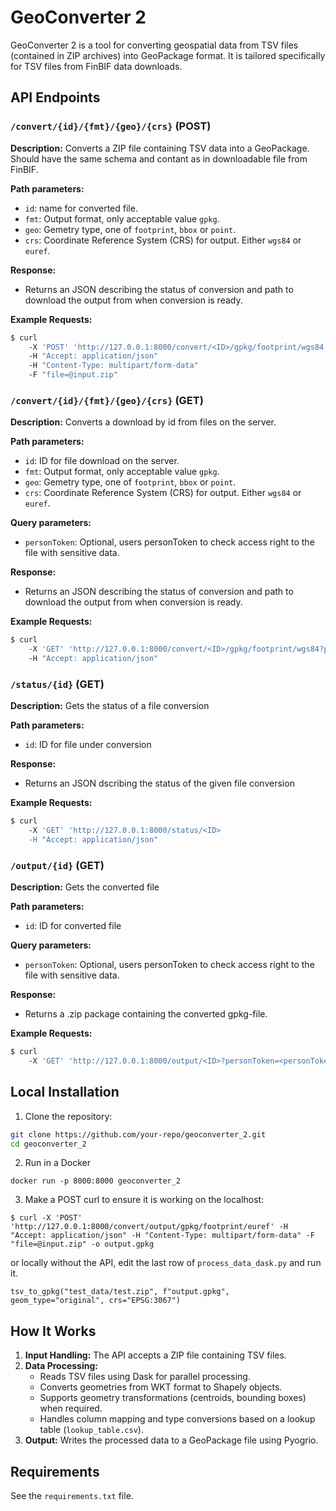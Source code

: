 # GeoConverter 2

GeoConverter 2 is a tool for converting geospatial data from TSV files (contained in ZIP archives) into GeoPackage format. It is tailored specifically for TSV files from FinBIF data downloads.

## API Endpoints

### `/convert/{id}/{fmt}/{geo}/{crs}` (POST)

**Description:** Converts a ZIP file containing TSV data into a GeoPackage. Should have the same schema and contant as in downloadable file from FinBIF.

**Path parameters:**
- `id`: name for converted file.
- `fmt`: Output format, only acceptable value `gpkg`.
- `geo`: Gemetry type, one of `footprint`, `bbox` or `point`.
- `crs`: Coordinate Reference System (CRS) for output. Either `wgs84` or `euref`.

**Response:**
- Returns an JSON describing the status of conversion and path to download the output from when conversion is ready.

**Example Requests:**
```bash
$ curl 
    -X 'POST' 'http://127.0.0.1:8000/convert/<ID>/gpkg/footprint/wgs84' 
    -H "Accept: application/json" 
    -H "Content-Type: multipart/form-data" 
    -F "file=@input.zip" 
```

### `/convert/{id}/{fmt}/{geo}/{crs}` (GET)

**Description:** Converts a download by id from files on the server.

**Path parameters:**
- `id`: ID for file download on the server.
- `fmt`: Output format, only acceptable value `gpkg`.
- `geo`: Gemetry type, one of `footprint`, `bbox` or `point`.
- `crs`: Coordinate Reference System (CRS) for output. Either `wgs84` or `euref`.

**Query parameters:**
- `personToken`: Optional, users personToken to check access right to the file with sensitive data.

**Response:**
- Returns an JSON describing the status of conversion and path to download the output from when conversion is ready.

**Example Requests:**
```bash
$ curl 
    -X 'GET' 'http://127.0.0.1:8000/convert/<ID>/gpkg/footprint/wgs84?personToken=<personToken>' 
    -H "Accept: application/json" 
```

### `/status/{id}` (GET)

**Description:** Gets the status of a file conversion

**Path parameters:**
- `id`: ID for file under conversion
  
**Response:**
- Returns an JSON dscribing the status of the given file conversion

**Example Requests:**
```bash
$ curl 
    -X 'GET' 'http://127.0.0.1:8000/status/<ID> 
    -H "Accept: application/json" 
```

### `/output/{id}` (GET)

**Description:** Gets the converted file

**Path parameters:**
- `id`: ID for converted file

**Query parameters:**
- `personToken`: Optional, users personToken to check access right to the file with sensitive data.

**Response:**
- Returns a .zip package containing the converted gpkg-file.

**Example Requests:**
```bash
$ curl 
    -X 'GET' 'http://127.0.0.1:8000/output/<ID>?personToken=<personToken> 
```

## Local Installation

1. Clone the repository:
 ```bash
 git clone https://github.com/your-repo/geoconverter_2.git
 cd geoconverter_2
 ```

2. Run in a Docker
```docker build -t geoconverter_2 .
docker run -p 8000:8000 geoconverter_2
```

3. Make a POST curl to ensure it is working on the localhost:
```
$ curl -X 'POST' 'http://127.0.0.1:8000/convert/output/gpkg/footprint/euref' -H "Accept: application/json" -H "Content-Type: multipart/form-data" -F "file=@input.zip" -o output.gpkg
```

or locally without the API, edit the last row of `process_data_dask.py` and run it.
```
tsv_to_gpkg("test_data/test.zip", f"output.gpkg", geom_type="original", crs="EPSG:3067")
```

## How It Works

1. **Input Handling:** The API accepts a ZIP file containing TSV files.
2. **Data Processing:** 
   - Reads TSV files using Dask for parallel processing.
   - Converts geometries from WKT format to Shapely objects.
   - Supports geometry transformations (centroids, bounding boxes) when required.
   - Handles column mapping and type conversions based on a lookup table (`lookup_table.csv`).
3. **Output:** Writes the processed data to a GeoPackage file using Pyogrio.

## Requirements

See the `requirements.txt` file.
